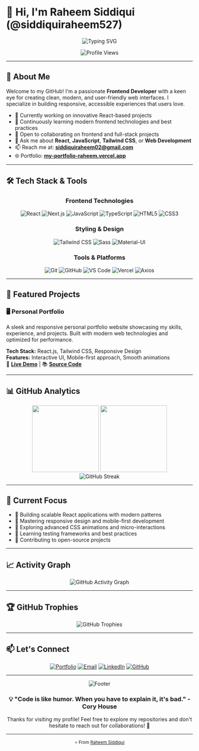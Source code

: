 # 👋 Hi, I'm Raheem Siddiqui (@siddiquiraheem527)

<div align="center">
  <img src="https://readme-typing-svg.herokuapp.com?font=Fira+Code&size=30&duration=3000&pause=1000&color=00D9FF&center=true&vCenter=true&width=600&lines=Frontend+Developer;React+Enthusiast;UI%2FUX+Focused;Always+Learning" alt="Typing SVG" />
</div>

<p align="center">
  <img src="https://komarev.com/ghpvc/?username=siddiquiraheem527&color=00D9FF&style=flat-square&label=Profile+Views" alt="Profile Views"/>
</p>

---

## 🚀 About Me

Welcome to my GitHub! I'm a passionate **Frontend Developer** with a keen eye for creating clean, modern, and user-friendly web interfaces. I specialize in building responsive, accessible experiences that users love.

- 🔭 Currently working on innovative React-based projects
- 🌱 Continuously learning modern frontend technologies and best practices
- 👯 Open to collaborating on frontend and full-stack projects
- 💬 Ask me about **React**, **JavaScript**, **Tailwind CSS**, or **Web Development**
- 📫 Reach me at: **siddiquiraheem02@gmail.com**
- 🌐 Portfolio: **[my-portfolio-raheem.vercel.app](https://my-portfolio-raheem.vercel.app/)**

---

## 🛠️ Tech Stack & Tools

<div align="center">

### Frontend Technologies
![React](https://img.shields.io/badge/React-20232A?style=for-the-badge&logo=react&logoColor=61DAFB)
![Next.js](https://img.shields.io/badge/Next.js-000000?style=for-the-badge&logo=next.js&logoColor=white)
![JavaScript](https://img.shields.io/badge/JavaScript-F7DF1E?style=for-the-badge&logo=javascript&logoColor=black)
![TypeScript](https://img.shields.io/badge/TypeScript-007ACC?style=for-the-badge&logo=typescript&logoColor=white)
![HTML5](https://img.shields.io/badge/HTML5-E34F26?style=for-the-badge&logo=html5&logoColor=white)
![CSS3](https://img.shields.io/badge/CSS3-1572B6?style=for-the-badge&logo=css3&logoColor=white)

### Styling & Design
![Tailwind CSS](https://img.shields.io/badge/Tailwind_CSS-38B2AC?style=for-the-badge&logo=tailwind-css&logoColor=white)
![Sass](https://img.shields.io/badge/Sass-CC6699?style=for-the-badge&logo=sass&logoColor=white)
![Material-UI](https://img.shields.io/badge/Material--UI-0081CB?style=for-the-badge&logo=material-ui&logoColor=white)

### Tools & Platforms
![Git](https://img.shields.io/badge/Git-F05032?style=for-the-badge&logo=git&logoColor=white)
![GitHub](https://img.shields.io/badge/GitHub-100000?style=for-the-badge&logo=github&logoColor=white)
![VS Code](https://img.shields.io/badge/VS_Code-0078D4?style=for-the-badge&logo=visual%20studio%20code&logoColor=white)
![Vercel](https://img.shields.io/badge/Vercel-000000?style=for-the-badge&logo=vercel&logoColor=white)
![Axios](https://img.shields.io/badge/Axios-5A29E4?style=for-the-badge&logo=axios&logoColor=white)

</div>

---

## 📂 Featured Projects

### 🖥️ **Personal Portfolio**
A sleek and responsive personal portfolio website showcasing my skills, experience, and projects. Built with modern web technologies and optimized for performance.

**Tech Stack:** React.js, Tailwind CSS, Responsive Design  
**Features:** Interactive UI, Mobile-first approach, Smooth animations  
🔗 **[Live Demo](https://my-portfolio-raheem.vercel.app/)** | 📚 **[Source Code](https://github.com/siddiquiraheem527/portfolio)**

---

## 📊 GitHub Analytics

<div align="center">
  <img height="180em" src="https://github-readme-stats.vercel.app/api?username=siddiquiraheem527&show_icons=true&theme=tokyonight&include_all_commits=true&count_private=true"/>
  <img height="180em" src="https://github-readme-stats.vercel.app/api/top-langs/?username=siddiquiraheem527&layout=compact&langs_count=8&theme=tokyonight"/>
</div>

<div align="center">
  <img src="https://github-readme-streak-stats.herokuapp.com/?user=siddiquiraheem527&theme=tokyonight" alt="GitHub Streak"/>
</div>

---

## 🎯 Current Focus

- 🚀 Building scalable React applications with modern patterns
- 📱 Mastering responsive design and mobile-first development
- 🎨 Exploring advanced CSS animations and micro-interactions
- 🔧 Learning testing frameworks and best practices
- 🌟 Contributing to open-source projects

---

## 📈 Activity Graph

<div align="center">
  <img src="https://github-readme-activity-graph.vercel.app/graph?username=siddiquiraheem527&theme=tokyo-night&hide_border=true" alt="GitHub Activity Graph"/>
</div>

---

## 🏆 GitHub Trophies

<div align="center">
  <img src="https://github-profile-trophy.vercel.app/?username=siddiquiraheem527&theme=tokyonight&no-frame=true&no-bg=false&margin-w=4" alt="GitHub Trophies"/>
</div>

---

## 📫 Let's Connect

<div align="center">

[![Portfolio](https://img.shields.io/badge/Portfolio-FF5722?style=for-the-badge&logo=todoist&logoColor=white)](https://my-portfolio-raheem.vercel.app/)
[![Email](https://img.shields.io/badge/Email-D14836?style=for-the-badge&logo=gmail&logoColor=white)](mailto:siddiquiraheem02@gmail.com)
[![LinkedIn](https://img.shields.io/badge/LinkedIn-0077B5?style=for-the-badge&logo=linkedin&logoColor=white)](https://linkedin.com/in/codewithraheem)
[![GitHub](https://img.shields.io/badge/GitHub-100000?style=for-the-badge&logo=github&logoColor=white)](https://github.com/siddiquiraheem527)

</div>

---

<div align="center">
  <img src="https://capsule-render.vercel.app/api?type=waving&color=gradient&height=100&section=footer" alt="Footer"/>
</div>

<div align="center">
  <h3>💡 "Code is like humor. When you have to explain it, it's bad." - Cory House</h3>
  <p>Thanks for visiting my profile! Feel free to explore my repositories and don't hesitate to reach out for collaborations! 🚀</p>
</div>

---

<div align="center">
  <sub>⭐ From <a href="https://github.com/siddiquiraheem527">Raheem Siddiqui</a></sub>
</div>
